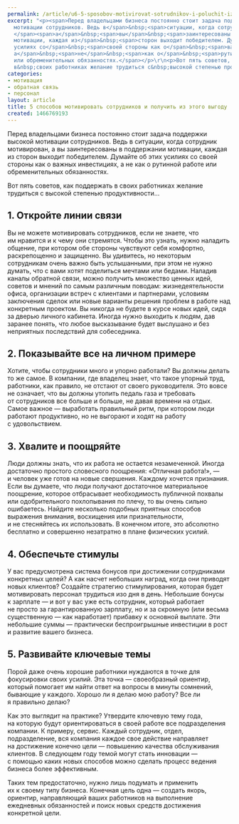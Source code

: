 ```yaml
---
permalink: /article/u6-5-sposobov-motivirovat-sotrudnikov-i-poluchit-iz-etogo-vygodu
excerpt: "<p><span>Перед владельцами бизнеса постоянно стоит задача поддержки высокой
  мотивации сотрудников. Ведь в</span>&nbsp;<span>ситуации, когда сотрудник мотивирован,
  </span><span>а</span>&nbsp;<span>вы</span>&nbsp;<span>заинтересованы в</span>&nbsp;<span>поддержании
  мотивации, каждая из</span>&nbsp;<span>сторон выходит победителем. Думайте об</span>&nbsp;<span>этих
  усилиях со</span>&nbsp;<span>своей стороны как о</span>&nbsp;<span>важных инвестициях,
  а</span>&nbsp;<span>не</span>&nbsp;<span>как о</span>&nbsp;<span>рутинной работе
  или обременительных обязанностях.</span></p>\r\n<p>Вот пять советов, как поддержать
  в&nbsp;своих работниках желание трудиться с&nbsp;высокой степенью продуктивности...</p>"
categories:
- мотивация
- обратная связь
- персонал
layout: article
title: 5 способов мотивировать сотрудников и получить из этого выгоду
created: 1466769193
---
```

Перед владельцами бизнеса постоянно стоит задача поддержки высокой мотивации сотрудников. Ведь в ситуации, когда сотрудник мотивирован, а вы заинтересованы в поддержании мотивации, каждая из сторон выходит победителем. Думайте об этих усилиях со своей стороны как о важных инвестициях, а не как о рутинной работе или обременительных обязанностях.

Вот пять советов, как поддержать в своих работниках желание трудиться с высокой степенью продуктивности...

## 1. Откройте линии связи ##

Вы не можете мотивировать сотрудников, если не знаете, что им нравится и к чему они стремятся. Чтобы это узнать, нужно наладить общение, при котором обе стороны чувствуют себя комфортно, раскрепощенно и защищенно. Вы удивитесь, но некоторым сотрудникам очень важно быть услышанными, при этом не нужно думать, что с вами хотят поделиться мечтами или бедами. Наладив каналы обратной связи, можно получить множество ценных идей, советов и мнений по самым различным поводам: жизнедеятельности офиса, организации встреч с клиентами и партнерами, условиям заключения сделок или новые варианты решения проблем в работе над конкретным проектом. Вы никогда не будете в курсе новых идей, сидя за дверью личного кабинета. Иногда нужно выходить к людям, дав заранее понять, что любое высказывание будет выслушано и без неприятных последствий для собеседника.

## 2. Показывайте все на личном примере ##

Хотите, чтобы сотрудники много и упорно работали? Вы должны делать то же самое. В компании, где владелец знает, что такое упорный труд, работники, как правило, не отстают от своего руководителя. Это вовсе не означает, что вы должны утопить педаль газа и требовать от сотрудников все больше и больше, не давая времени на отдых. Самое важное — выработать правильный ритм, при котором люди работают продуктивно, но не выгорают и ходят на работу с удовольствием.

## 3. Хвалите и поощряйте ##

Люди должны знать, что их работа не остается незамеченной. Иногда достаточно простого словесного поощрения: «Отличная работа!», — и человек уже готов на новые свершения. Каждому хочется признания. Если вы думаете, что люди получают достаточное материальное поощрение, которое отбрасывает необходимость публичной похвалы или одобрительного похлопывания по плечу, то вы очень сильно ошибаетесь. Найдите несколько подобных приятных способов выражения внимания, восхищения или признательности, и не стесняйтесь их использовать. В конечном итоге, это абсолютно бесплатно и совершенно незатратно в плане физических усилий.

## 4. Обеспечьте стимулы ##

У вас предусмотрена система бонусов при достижении сотрудниками конкретных целей? А как насчет небольших наград, когда они приводят новых клиентов? Создайте стратегию стимулирования, которая будет мотивировать персонал трудиться изо дня в день. Небольшие бонусы к зарплате — и вот у вас уже есть сотрудник, который работает не просто за гарантированную зарплату, но и за скромную (или весьма существенную — как наработает) прибавку к основной выплате. Эти небольшие суммы — практически беспроигрышные инвестиции в рост и развитие вашего бизнеса.

## 5. Развивайте ключевые темы ##

Порой даже очень хорошие работники нуждаются в точке для фокусировки своих усилий. Эта точка — своеобразный ориентир, который помогает им найти ответ на вопросы в минуты сомнений, бывающие у каждого. Хорошо ли я делаю мою работу? Все ли я правильно делаю?

Как это выглядит на практике? Утвердите ключевую тему года, на которую будут ориентироваться в своей работе все подразделения компании. К примеру, сервис. Каждый сотрудник, отдел, подразделение, вся компания каждое свое действие направляет на достижение конечно цели — повышению качества обслуживания клиентов. В следующем году темой могут стать инновации — с помощью каких новых способов можно сделать процесс ведения бизнеса более эффективным.

Таких тем предостаточно, нужно лишь подумать и применить их к своему типу бизнеса. Конечная цель одна — создать якорь, ориентир, направляющий ваших работников на выполнение ежедневных обязанностей и поиск новых средств достижения конкретной цели.
